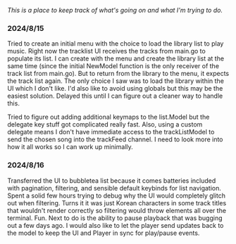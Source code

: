 _This is a place to keep track of what's going on and what I'm trying to do._

### 2024/8/15

Tried to create an initial menu with the choice to load the library list to play music. Right now the tracklist UI receives the tracks from main.go to populate its list. I can create with the menu and create the library list at the same time (since the initial NewModel function is the only receiver of the track list from main.go). But to return from the library to the menu, it expects the track list again. The only choice I saw was to load the library within the UI which I don't like. I'd also like to avoid using globals but this may be the easiest solution. Delayed this until I can figure out a cleaner way to handle this.

Tried to figure out adding additional keymaps to the list.Model but the delegate key stuff got complicated really fast. Also, using a custom delegate means I don't have immediate access to the trackListModel to send the chosen song into the trackFeed channel. I need to look more into how it all works so I can work up minimally.

### 2024/8/16

Transferred the UI to bubbletea list because it comes batteries included with pagination, filtering, and sensible default keybinds for list navigation. Spent a solid few hours trying to debug why the UI would completely glitch out when filtering. Turns it it was just Korean characters in some track titles that wouldn't render correctly so filtering would throw elements all over the terminal. Fun. Next to do is the ability to pause playback that was bugging out a few days ago. I would also like to let the player send updates back to the model to keep the UI and Player in sync for play/pause events.